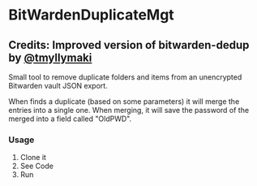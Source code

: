 # BitWardenDuplicateMgt

## Credits: Improved version of bitwarden-dedup by [@tmyllymaki](https://github.com/tmyllymaki)

Small tool to remove duplicate folders and items from an unencrypted Bitwarden vault JSON export.

When finds a duplicate (based on some parameters) it will merge the entries into a single one. 
When merging, it will save the password of the merged into a field called "OldPWD". 

### Usage
1. Clone it
2. See Code
3. Run

